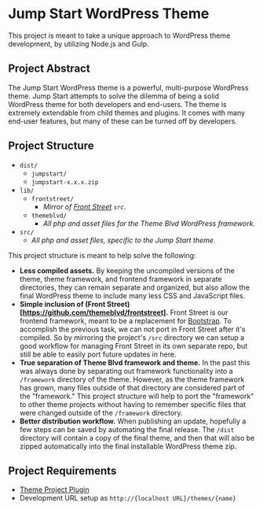 # Jump Start WordPress Theme

This project is meant to take a unique approach to WordPress theme development, by utilizing Node.js and Gulp.

## Project Abstract

The Jump Start WordPress theme is a powerful, multi-purpose WordPress theme. Jump Start attempts to solve the dilemma of being a solid WordPress theme for both developers and end-users. The theme is extremely extendable from child themes and plugins. It comes with many end-user features, but many of these can be turned off by developers.

## Project Structure

* `dist/`
	* `jumpstart/`
	* `jumpstart-x.x.x.zip`
* `lib/`
	* `frontstreet/`
		* *Mirror of [Front Street](https://github.com/themeblvd/frontstreet) `src`.*
	* `themeblvd/`
		* *All php and asset files for the Theme Blvd WordPress framework.*
* `src/`
	* *All php and asset files, specific to the Jump Start theme.*

This project structure is meant to help solve the following:

* **Less compiled assets.** By keeping the uncompiled versions of the theme, theme framework, and frontend framework in separate directories, they can remain separate and organized, but also allow the final WordPress theme to include many less CSS and JavaScript files.
* **Simple inclusion of (Front Street)[https://github.com/themeblvd/frontstreet].** Front Street is our frontend framework, meant to be a replacement for [Bootstrap](https://github.com/twbs/bootstrap). To accomplish the previous task, we can not port in Front Street after it's compiled. So by mirroring the project's `/src` directory we can setup a good workflow for managing Front Street in its own separate repo, but still be able to easily port future updates in here.
* **True separation of Theme Blvd framework and theme.** In the past this was always done by separating out framework functionality into a `/framework` directory of the theme. However, as the theme framework has grown, many files outside of that directory are considered part of the "framework." This project structure will help to port the "framework" to other theme projects without having to remember specific files that were changed outside of the `/framework` directory.
* **Better distribution workflow.** When publishing an update, hopefully a few steps can be saved by automating the final release. The `/dist` directory will contain a copy of the final theme, and then that will also be zipped automatically into the final installable WordPress theme zip.

## Project Requirements

* [Theme Project Plugin](https://github.com/themeblvd/theme-project)
* Development URL setup as `http://{localhost URL}/themes/{name}`
